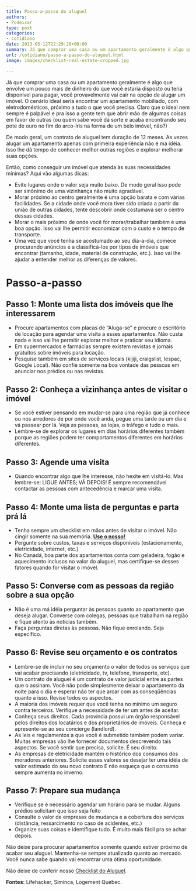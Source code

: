 ```yaml
---
title: Passo-a-passo do aluguel
authors:
- Podeixar
type: post
categories:
- cotidiano
date: 2013-05-12T22:29:20+00:00
summary: Já que comprar uma casa ou um apartamento geralmente é algo que envolve um pouco mais de dinheiro que você pode gastar agora, a gente colocou tudo junto, num canto só, tudo o que a gente aprendeu procurando e trocando de aluguel em todos esses anos no Canadá. Esses passos funcionaram pra gente e a gente espera que funcione pra você também.
url: /cotidiano/passo-a-passo-do-aluguel.html
image: images/checklist-real-estate-cropped.jpg

---
```

Já que comprar uma casa ou um apartamento geralmente é algo que envolve um pouco mais de dinheiro do que você estaria disposto ou teria disponível para pagar, você provavelmente vai cair na opção de alugar um imóvel. O cenário ideal seria encontrar um apartamento mobiliado, com eletrodomésticos, próximo a tudo o que você precisa. Claro que o ideal nem sempre é palpável e pra isso a gente tem que abrir mão de algumas coisas em favor de outras (ou quem sabe você dá sorte e acaba encontrando seu pote de ouro no fim do arco-íris na forma de um belo imóvel, não?)

De modo geral, um contrato de aluguel tem duração de 12 meses. As vezes alugar um apartamento apenas com primeira experiência não é má idéia. Isso lhe dá tempo de conhecer melhor outras regiões e explorar melhorar suas opções.

Então, como conseguir um imóvel que atenda às suas necessidades mínimas? Aqui vão algumas dicas:

  * Evite lugares onde o valor seja muito baixo. De modo geral isso pode ser sinônimo de uma vizinhança não muito agradável.
  * Morar próximo ao centro geralmente é uma opção barata e com várias facilidades. Se a cidade onde você mora tiver sido criada a partir da união de outras cidades, tente descobrir onde costumava ser o centro dessas cidades.
  * Morar o mais próximo de onde você for morar/trabalhar também é uma boa opção. Isso vai lhe permitir economizar com o custo e o tempo de transporte.
  * Uma vez que você tenha se acostumado ao seu dia-a-dia, comece procurando anúncios e a classificá-los por tipos de imóveis que encontrar (tamanho, idade, material de construção, etc.). Isso vai lhe ajudar a entender melhor as diferenças de valores.

# Passo-a-passo

## Passo 1: Monte uma lista dos imóveis que lhe interessarem

  * Procure apartamentos com placas de &#8220;Aluga-se&#8221; e procure o escritório de locação para agendar uma visita a esses apartamentos. Não custa nada e isso vai lhe permitir explorar melhor e praticar seu idioma.
  * Em supermercados e farmácias sempre existem revistas e jornais gratuitos sobre imóveis para locação.
  * Pesquise também em sites de serviços locais (kijiji, craigslist, lespac, Google Local). Não confie somente na boa vontade das pessoas em anunciar nos prédios ou nas revistas.

## Passo 2: Conheça a vizinhança antes de visitar o imóvel

  * Se você estiver pensando em mudar-se para uma região que já conhece ou nos arredores de por onde você anda, pegue uma tarde ou um dia e vá passear por lá. Veja as pessoas, as lojas, o tráfego e tudo o mais.
  * Lembre-se de explorar os lugares em dias horários diferentes também porque as regiões podem ter comportamentos diferentes em horários diferentes.

## Passo 3: Agende uma visita

  * Quando encontrar algo que lhe interesse, não hexite em visitá-lo. Mas lembre-se: LIGUE ANTES; VÁ DEPOIS! É sempre recomendável contactar as pessoas com antecedência e marcar uma visita.

## Passo 4: Monte uma lista de perguntas e parta prá lá

  * Tenha sempre um checklist em mãos antes de visitar o imóvel. Não cingir somente na sua memória. **<a href="https://docs.google.com/file/d/0B-JnIEaS9KCEVkVjc3d6dHdxcW8/edit?usp=sharing" target="_blank">Use o nosso!</a>**
  * Pergunte sobre custos, taxas e serviços disponíveis (estacionamento, eletricidade, internet, etc.)
  * No Canadá, boa parte dos apartamentos conta com geladeira, fogão e aquecimento inclusos no valor do aluguel, mas certifique-se desses fatores quando for visitar o imóvel.

## Passo 5: Converse com as pessoas da região sobre a sua opção

  * Não é uma má idéia perguntar às pessoas quanto ao apartamento que deseja alugar. Converse com colegas, pessoas que trabalham na região e fique atento às notícias também.
  * Faça perguntas diretas às pessoas. Não fique enrolando. Seja específico.

## Passo 6: Revise seu orçamento e os contratos

  * Lembre-se de incluir no seu orçamento o valor de todos os serviços que vai acabar precisando (eletricidade, tv, telefone, transporte, etc).
  * Um contrato de aluguel é um contrato de valor judicial entre as partes que o assinam. Você não pode simplesmente deixar o apartamento da noite para o dia e esperar não ter que arcar com as conseqüências quanto a isso. Revise todos os aspectos.
  * A maioria dos imóveis requer que você tenha no mínimo um seguro contra terceiros. Verifique a necessidade de ter um antes de aceitar.
  * Conheça seus direitos. Cada província possui um órgão responsável pelos direitos dos locatários e dos proprietários de imóveis. Conheça e apresente-se ao seu concierge (landlord).
  * As leis e regulamentos a que você é submetido também podem variar. Muitas empresas vão lhe fornecer documentos descrevendo tais aspectos. Se você sentir que precisa, solicite. É seu direito.
  * As empresas de eletricidade mantém o histórico dos consumos dos moradores anteriores. Solicite esses valores se desejar ter uma idéia de valor estimado do seu novo contrato E não esqueça que o consumo sempre aumenta no inverno.

## Passo 7: Prepare sua mudança

  * Verifique se é necessário agendar um horário para se mudar. Alguns prédios solicitam que isso seja feito
  * Consulte o valor de empresas de mudança e a cobertura dos serviços (distância, ressarcimento no caso de acidentes, etc.)
  * Organize suas coisas e identifique tudo. É muito mais fácil pra se achar depois.

Não deixe para procurar apartamentos somente quando estiver próximo de acabar seu aluguel. Mantenha-se sempre atualizado quanto ao mercado. Você nunca sabe quando vai encontrar uma ótima oportunidade.

Não deixe de conferir nosso <a href="https://docs.google.com/file/d/0B-JnIEaS9KCEVkVjc3d6dHdxcW8/edit?usp=sharing" target="_blank">Checklist do Aluguel</a>.

**Fontes:** Lifehacker, Siminca, Logement Quebec.